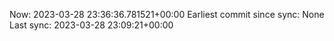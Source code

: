 Now: 2023-03-28 23:36:36.781521+00:00 Earliest commit since sync: None Last sync: 2023-03-28 23:09:21+00:00
